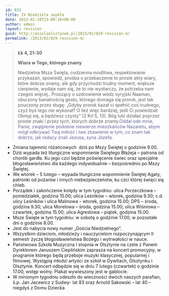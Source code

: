 ```yaml
---
id: 833
title: IV Niedziela zwykła
date: 2013-02-10T23:09:26+00:00
author: admin
layout: revision
guid: http://anielaolsztynek.pl/2013/02/829-revision-4/
permalink: /2013/02/829-revision-4/
---
```

> **Łk 4, 21-30**
> 
> **Wiara w Tego, którego znamy**
> 
> Niedzielna Msza Święta, codzienna modlitwa, respektowanie przykazań, spowiedź, prośba o przebaczenie to proste akty wiary, które dobrze znamy, ale gdy przychodzi trudny moment, większe cierpienie, wydaje nam się, że to nie wystarczy, że potrzeba nam czegoś więcej.. Proszący o uzdrowienie wódz syryjski Naaman, oburzony banalnością gestu, którego domaga się prorok, jest tak pouczony przez sługę: &#8222;Gdyby prorok kazał ci spełnić coś trudnego, czyż byś tego nie wykonał? O ileż więc bardziej, jeśli Ci powiedział: Obmyj się, a będziesz czysty&#8221; (2 Krl 5, 13). Bóg lubi działać poprzez proste znaki i przez tych, których dobrze znamy.<span style="color: #666699;">Oddal ode mnie, Panie, zwątpienie podobne niewierze mieszkańców Nazaretu, abym mógł odkrywać Twą miłość i twe zbawienie w tym, co znam tak dobrze, jak rodacy znali Jezusa, syna Józefa.</span>

  * Zmiana tajemnic różańcowych  dziś po Mszy Świętej o godzinie 9.00.
  * Dziś wypada też liturgiczne wspomnienie Świętego Błażeja &#8211; patrona od chorób gardła. Ku jego czci będzie poświęcenie świec oraz specjalne błogosławieństwo dla każdego indywidualnie &#8211; bezpośrednio po Mszy Świętej.
  * We wtorek &#8211; 5 lutego &#8211; wypada liturgiczne wspomnienie Świętej Agaty, patronki od pożarów i innych niebezpieczeństw, ku czci której święci się chleb.
  * Porządek i zakończenie kolędy w tym tygodniu: ulica Porzeczkowa &#8211; poniedziałek, godzina 15.00; ulica Leśników &#8211; wtorek, godzina 9.30; c.d. ulicy Leśników i ulica Malinowa &#8211; wtorek, godzina 15.00; DPS &#8211; środa, godzina 9.30; ulica Morelowa &#8211; środa, godzina 15.00; ulica Wiśniowa &#8211; czwartek, godzina 15.00; ulica Agrestowa &#8211; piątek, godzina 15.00.
  * Msze Święte w tym tygodniu: w sobotę o godzinie 17.00, w pozostałe dni o godzinie 8.00.
  * Jest do nabycia nowy numer &#8222;Gościa Niedzielnego&#8221;.
  * Wszystkim dzieciom, młodzieży i nauczycielom rozpoczynającym II semestr życzę błogosławieństwa Bożego i wytrwałości w nauce.
  * Państwowa Szkoła Muzyczna I stopnia w Olsztynie na czele z Panem Dyrektorem Januszem Cieplińskim zaprasza na koncert promocyjny, w programie którego będą przeboje muzyki klasycznej, popularnej i filmowej. Wystąpią młodzi artyści ze szkół w Dywitach, Olsztynku i Olsztynie. Koncert odbędzie się w dniu 7 lutego (czwartek) o godzinie 17.00, wstęp wolny. Plakat wywieszony jest w gablocie.
  * W minionym tygodniu odeszło do wieczności dwóch naszych parafian, ś.p. Jan Jacewicz z Sudwy- lat 83 oraz Arnold Sakowski &#8211; lat 40 &#8211; niegdyś z Domu Dziecka